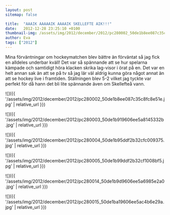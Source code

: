 ```yaml
---
layout: post
sitemap: false

title:  "AAAIK AAAAAIK AAAAIK SKELLEFTE AIK!!!"
date:   2012-12-28 23:25:10 +0100
thumbnail-img: /assets/img/2012/december/2012/pc280002_50de1b8ee087c35c8fc8e51e.jpg
author: Eva
tags: ["2012"]
---
```


Mina förväntningar om hockeymatchen blev bättre än förväntat så jag fick en alldeles underbar kväll! Det var så spännande att se hur spelarna kämpade och samtidigt höra klacken skrika lag-visor i örat på en. Det var en helt annan sak än att se på tv så jag lär väl aldrig kunna göra något annat än att se hockey live i framtiden. Ställningen blev 5-2 vilket jag tyckte var perfekt för då hann det bli lite spännande även om Skellefteå vann.

![]({{ '/assets/img/2012/december/2012/pc280002_50de1b8ee087c35c8fc8e51e.jpg'  | relative_url }})

![]({{ '/assets/img/2012/december/2012/pc280003_50de1b919606ee5a8145332b.jpg'  | relative_url }})

![]({{ '/assets/img/2012/december/2012/pc280004_50de1b95ddf2b32cfc009375.jpg'  | relative_url }})

![]({{ '/assets/img/2012/december/2012/pc280005_50de1b99ddf2b32cf1008bf5.jpg'  | relative_url }})

![]({{ '/assets/img/2012/december/2012/pc280014_50de1b9d9606ee5a6985e2a0.jpg'  | relative_url }})

![]({{ '/assets/img/2012/december/2012/pc280015_50de1ba19606ee5ac4b6e29a.jpg'  | relative_url }})

